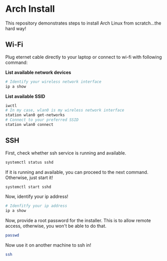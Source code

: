 # Arch Install

This repository demonstrates steps to install Arch Linux from scratch...the hard way!

## Wi-Fi

Plug eternet cable directly to your laptop or connect to wi-fi with following command:  

**List available network devices**  
```bash
# Identify your wireless network interface
ip a show
```

**List available SSID**  
```bash
iwctl
# In my case, wlan0 is my wireless network interface
station wlan0 get-networks
# Connect to your preferred SSID
station wlan0 connect
```

## SSH

First, check whether ssh service is running and available.  
```bash
systemctl status sshd
```

If it is running and available, you can proceed to the next command.
Otherwise, just start it!  
```bash
systemctl start sshd
```

Now, identify your ip address!  
```bash
# Idenfitfy your ip address
ip a show
```

Now, provide a root password for the installer.
This is to allow remote access, otherwise, you won't be able to do that.  
```bash
passwd
```

Now use it on another machine to ssh in!  
```bash
ssh 
```
